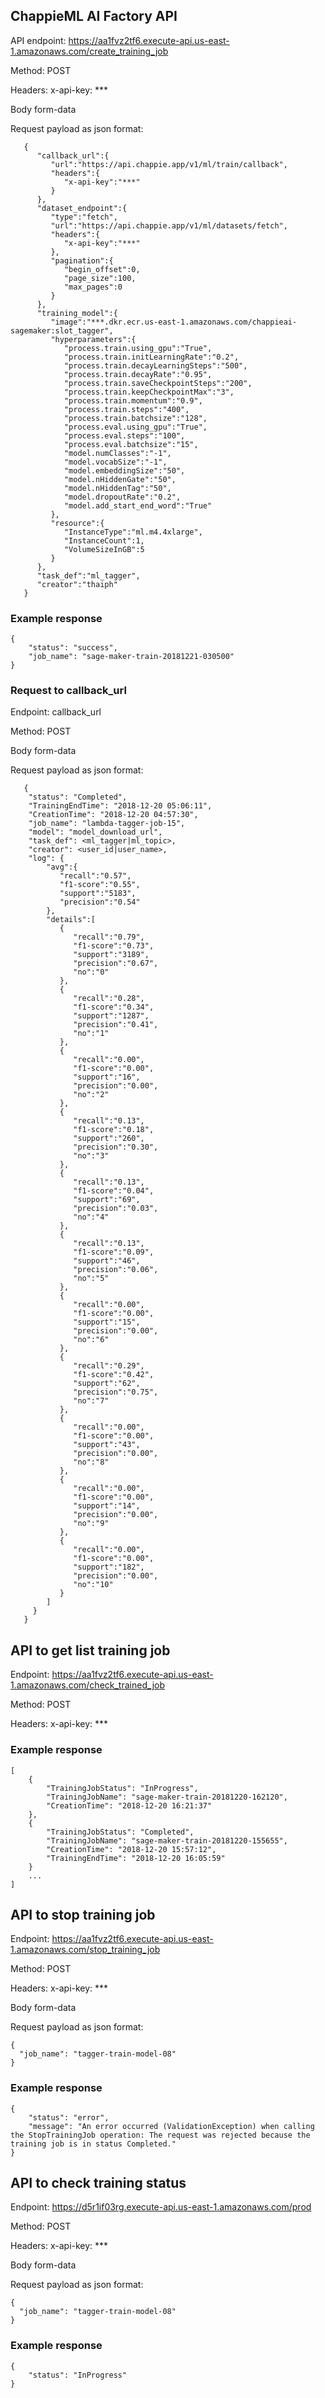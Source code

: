 ## ChappieML AI Factory API

API endpoint: https://aa1fvz2tf6.execute-api.us-east-1.amazonaws.com/create_training_job

Method: POST

Headers: x-api-key: ***

Body form-data

Request payload as json format:
```
   {  
      "callback_url":{  
         "url":"https://api.chappie.app/v1/ml/train/callback",
         "headers":{  
            "x-api-key":"***"
         }
      },
      "dataset_endpoint":{  
         "type":"fetch",
         "url":"https://api.chappie.app/v1/ml/datasets/fetch",
         "headers":{  
            "x-api-key":"***"
         },
         "pagination":{  
            "begin_offset":0,
            "page_size":100,
            "max_pages":0
         }
      },
      "training_model":{  
         "image":"***.dkr.ecr.us-east-1.amazonaws.com/chappieai-sagemaker:slot_tagger",
         "hyperparameters":{  
            "process.train.using_gpu":"True",
            "process.train.initLearningRate":"0.2",
            "process.train.decayLearningSteps":"500",
            "process.train.decayRate":"0.95",
            "process.train.saveCheckpointSteps":"200",
            "process.train.keepCheckpointMax":"3",
            "process.train.momentum":"0.9",
            "process.train.steps":"400",
            "process.train.batchsize":"128",
            "process.eval.using_gpu":"True",
            "process.eval.steps":"100",
            "process.eval.batchsize":"15",
            "model.numClasses":"-1",
            "model.vocabSize":"-1",
            "model.embeddingSize":"50",
            "model.nHiddenGate":"50",
            "model.nHiddenTag":"50",
            "model.dropoutRate":"0.2",
            "model.add_start_end_word":"True"
         },
         "resource":{  
            "InstanceType":"ml.m4.4xlarge",
            "InstanceCount":1,
            "VolumeSizeInGB":5
         }
      },
      "task_def":"ml_tagger",
      "creator":"thaiph"
   }
```

### Example response

```
{
    "status": "success",
    "job_name": "sage-maker-train-20181221-030500"
}
```
        
 ### Request to callback_url
 
 Endpoint: callback_url
 
 Method: POST
 
 Body form-data
 
 Request payload as json format:
 
       {
        "status": "Completed",
        "TrainingEndTime": "2018-12-20 05:06:11", 
        "CreationTime": "2018-12-20 04:57:30", 
        "job_name": "lambda-tagger-job-15",
        "model": "model_download_url",
        "task_def": <ml_tagger|ml_topic>,
        "creator": <user_id|user_name>,
        "log": {
            "avg":{
               "recall":"0.57",
               "f1-score":"0.55",
               "support":"5183",
               "precision":"0.54"
            },
            "details":[
               {
                  "recall":"0.79",
                  "f1-score":"0.73",
                  "support":"3189",
                  "precision":"0.67",
                  "no":"0"
               },
               {
                  "recall":"0.28",
                  "f1-score":"0.34",
                  "support":"1287",
                  "precision":"0.41",
                  "no":"1"
               },
               {
                  "recall":"0.00",
                  "f1-score":"0.00",
                  "support":"16",
                  "precision":"0.00",
                  "no":"2"
               },
               {
                  "recall":"0.13",
                  "f1-score":"0.18",
                  "support":"260",
                  "precision":"0.30",
                  "no":"3"
               },
               {
                  "recall":"0.13",
                  "f1-score":"0.04",
                  "support":"69",
                  "precision":"0.03",
                  "no":"4"
               },
               {
                  "recall":"0.13",
                  "f1-score":"0.09",
                  "support":"46",
                  "precision":"0.06",
                  "no":"5"
               },
               {
                  "recall":"0.00",
                  "f1-score":"0.00",
                  "support":"15",
                  "precision":"0.00",
                  "no":"6"
               },
               {
                  "recall":"0.29",
                  "f1-score":"0.42",
                  "support":"62",
                  "precision":"0.75",
                  "no":"7"
               },
               {
                  "recall":"0.00",
                  "f1-score":"0.00",
                  "support":"43",
                  "precision":"0.00",
                  "no":"8"
               },
               {
                  "recall":"0.00",
                  "f1-score":"0.00",
                  "support":"14",
                  "precision":"0.00",
                  "no":"9"
               },
               {
                  "recall":"0.00",
                  "f1-score":"0.00",
                  "support":"182",
                  "precision":"0.00",
                  "no":"10"
               }
            ]
         }
       }


## API to get list training job

Endpoint: https://aa1fvz2tf6.execute-api.us-east-1.amazonaws.com/check_trained_job

Method: POST

Headers: x-api-key: ***

### Example response
```
[
    {
        "TrainingJobStatus": "InProgress",
        "TrainingJobName": "sage-maker-train-20181220-162120",
        "CreationTime": "2018-12-20 16:21:37"
    },
    {
        "TrainingJobStatus": "Completed",
        "TrainingJobName": "sage-maker-train-20181220-155655",
        "CreationTime": "2018-12-20 15:57:12",
        "TrainingEndTime": "2018-12-20 16:05:59"
    }
    ...
]

```

## API to stop training job

Endpoint: https://aa1fvz2tf6.execute-api.us-east-1.amazonaws.com/stop_training_job

Method: POST

Headers: x-api-key: ***

Body form-data

Request payload as json format:
```
{
  "job_name": "tagger-train-model-08"
}
```

### Example response
```
{
    "status": "error",
    "message": "An error occurred (ValidationException) when calling the StopTrainingJob operation: The request was rejected because the training job is in status Completed."
}

```


## API to check training status

Endpoint: https://d5r1if03rg.execute-api.us-east-1.amazonaws.com/prod

Method: POST

Headers: x-api-key: ***

Body form-data

Request payload as json format:
```
{
  "job_name": "tagger-train-model-08"
}
```

### Example response
```
{
    "status": "InProgress"
}
```
